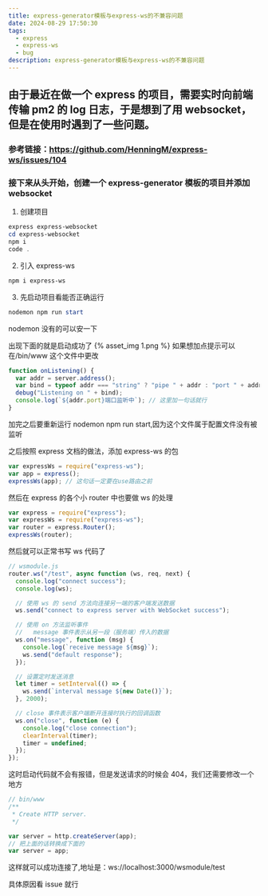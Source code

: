 ```yaml
---
title: express-generator模板与express-ws的不兼容问题
date: 2024-08-29 17:50:30
tags:
  - express
  - express-ws
  - bug
description: express-generator模板与express-ws的不兼容问题
---
```


## 由于最近在做一个 express 的项目，需要实时向前端传输 pm2 的 log 日志，于是想到了用 websocket，但是在使用时遇到了一些问题。

### 参考链接：https://github.com/HenningM/express-ws/issues/104

### 接下来从头开始，创建一个 express-generator 模板的项目并添加 websocket

1. 创建项目

```powershell
express express-websocket
cd express-websocket
npm i
code .
```

2. 引入 express-ws

```powershell
npm i express-ws
```

3. 先启动项目看能否正确运行

```powershell
nodemon npm run start
```

nodemon 没有的可以安一下

出现下面的就是启动成功了
{% asset_img 1.png %}
如果想加点提示可以在/bin/www 这个文件中更改

```javascript
function onListening() {
  var addr = server.address();
  var bind = typeof addr === "string" ? "pipe " + addr : "port " + addr.port;
  debug("Listening on " + bind);
  console.log(`${addr.port}端口监听中`); // 这里加一句话就行
}
```

加完之后要重新运行 nodemon npm run start,因为这个文件属于配置文件没有被监听

之后按照 express 文档的做法，添加 express-ws 的包

```javascript
var expressWs = require("express-ws");
var app = express();
expressWs(app); // 这句话一定要在use路由之前
```

然后在 express 的各个小 router 中也要做 ws 的处理

```javascript
var express = require("express");
var expressWs = require("express-ws");
var router = express.Router();
expressWs(router);
```

然后就可以正常书写 ws 代码了

```javascript
// wsmodule.js
router.ws("/test", async function (ws, req, next) {
  console.log("connect success");
  console.log(ws);

  // 使用 ws 的 send 方法向连接另一端的客户端发送数据
  ws.send("connect to express server with WebSocket success");

  // 使用 on 方法监听事件
  //   message 事件表示从另一段（服务端）传入的数据
  ws.on("message", function (msg) {
    console.log(`receive message ${msg}`);
    ws.send("default response");
  });

  // 设置定时发送消息
  let timer = setInterval(() => {
    ws.send(`interval message ${new Date()}`);
  }, 2000);

  // close 事件表示客户端断开连接时执行的回调函数
  ws.on("close", function (e) {
    console.log("close connection");
    clearInterval(timer);
    timer = undefined;
  });
});
```

这时启动代码就不会有报错，但是发送请求的时候会 404，我们还需要修改一个地方

```javascript
// bin/www
/**
 * Create HTTP server.
 */

var server = http.createServer(app);
// 把上面的话转换成下面的
var server = app;
```

这样就可以成功连接了,地址是：ws://localhost:3000/wsmodule/test

具体原因看 issue 就行
